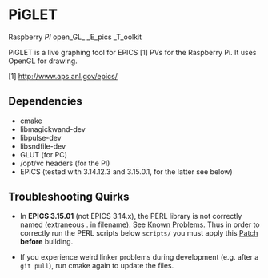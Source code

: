PiGLET
======

Raspberry _PI_ open_GL_ _E_pics _T_oolkit

PiGLET is a live graphing tool for EPICS [1] PVs for the
Raspberry Pi. It uses OpenGL for drawing.

[1] http://www.aps.anl.gov/epics/

Dependencies
------------

 * cmake
 * libmagickwand-dev
 * libpulse-dev
 * libsndfile-dev
 * GLUT (for PC)
 * /opt/vc headers (for the PI)
 * EPICS (tested with 3.14.12.3 and 3.15.0.1, for the latter see below)

Troubleshooting Quirks
----------------------

 * In **EPICS 3.15.01** (not EPICS 3.14.x), the PERL library is not
   correctly named (extraneous . in filename). See
   [Known Problems](http://www.aps.anl.gov/epics/base/R3-15/0-docs/KnownProblems.html).
   Thus in order to correctly run the PERL scripts below `scripts/`
   you must apply this
   [Patch](http://www.aps.anl.gov/epics/base/R3-15/0-docs/CONFIG-Unix.patch)
   **before** building.

 * If you experience weird linker problems during development (e.g.
   after a `git pull`), run cmake again to update the files.
